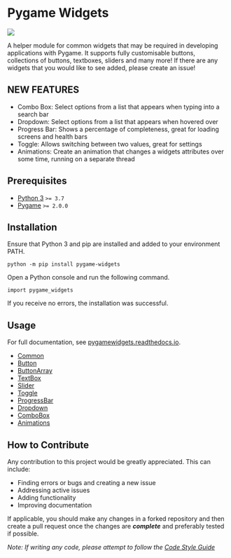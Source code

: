 # Pygame Widgets

![](https://img.shields.io/pypi/dm/pygame-widgets)

A helper module for common widgets that may be required in developing applications with Pygame. It supports fully
customisable buttons, collections of buttons, textboxes, sliders and many more! If there are any widgets that you would like to see
added, please create an issue!

## NEW FEATURES

* Combo Box: Select options from a list that appears when typing into a search bar
* Dropdown: Select options from a list that appears when hovered over
* Progress Bar: Shows a percentage of completeness, great for loading screens and health bars
* Toggle: Allows switching between two values, great for settings
* Animations: Create an animation that changes a widgets attributes over some time, running on a separate thread

## Prerequisites

* [Python 3](https://www.python.org/downloads) `>= 3.7`
* [Pygame](https://www.pygame.org/wiki/GettingStarted) `>= 2.0.0`

## Installation

Ensure that Python 3 and pip are installed and added to your environment PATH.

```python -m pip install pygame-widgets```

Open a Python console and run the following command.

```import pygame_widgets```

If you receive no errors, the installation was successful.

## Usage

For full documentation, see [pygamewidgets.readthedocs.io](https://pygamewidgets.readthedocs.io/en/latest/).

* [Common](widgets/common.md)
* [Button](widgets/button.md)
* [ButtonArray](widgets/buttonarray.md)
* [TextBox](widgets/textbox.md)
* [Slider](widgets/slider.md)
* [Toggle](widgets/toggle.md)
* [ProgressBar](widgets/progressbar.md)
* [Dropdown](widgets/dropdown.md)
* [ComboBox](widgets/combobox.md)
* [Animations](animations/animations.md)

## How to Contribute

Any contribution to this project would be greatly appreciated.
This can include:

* Finding errors or bugs and creating a new issue
* Addressing active issues
* Adding functionality
* Improving documentation

If applicable, you should make any changes in a forked repository and then create a pull
request once the changes are ***complete*** and preferably tested if possible.

_Note: If writing any code, please attempt to follow the [Code Style Guide](CONTRIBUTING.md)_